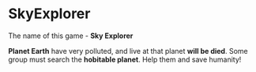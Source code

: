 # SkyExplorer
The name of this game - **Sky Explorer**

__Planet Earth__ have very polluted, and live at that planet **will be died**. Some group must search the **hobitable planet**. Help them and save humanity!
